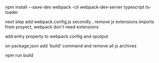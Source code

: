 npm install --save-dev webpack -cli webpack-dev-server typescript ts-loader

next step add  webpack.config.js
secondly , remove js extensions imports from proyect, webpack don't need extensions

add entry property to webpack config and oputput

on package.json add 'build' command and remove all js archives

npm run build




